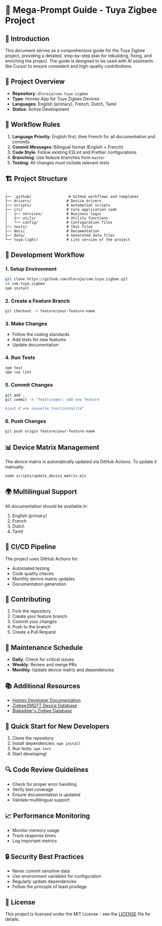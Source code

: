 # 🧠 Mega-Prompt Guide - Tuya Zigbee Project

## 📝 Introduction

This document serves as a comprehensive guide for the Tuya Zigbee project, providing a detailed, step-by-step plan for rebuilding, fixing, and enriching the project. The guide is designed to be used with AI assistants like Cursor to ensure consistent and high-quality contributions.

## 🎯 Project Overview

- **Repository**: `dlnraja/com.tuya.zigbee`
- **Type**: Homey App for Tuya Zigbee Devices
- **Languages**: English (primary), French, Dutch, Tamil
- **Status**: Active Development

## 🔄 Workflow Rules

1. **Language Priority**: English first, then French for all documentation and commits
2. **Commit Messages**: Bilingual format (English + French)
3. **Code Style**: Follow existing ESLint and Prettier configurations
4. **Branching**: Use feature branches from `master`
5. **Testing**: All changes must include relevant tests

## 🏗️ Project Structure

```
.
├── .github/                 # GitHub workflows and templates
├── drivers/                # Device drivers
├── scripts/                # Automation scripts
├── src/                    # Core application code
│   ├── services/           # Business logic
│   ├── utils/              # Utility functions
│   └── config/             # Configuration files
├── tests/                  # Test files
├── docs/                   # Documentation
├── data/                   # Generated data files
└── tuya-light/             # Lite version of the project
```

## 🔄 Development Workflow

### 1. Setup Environment
```bash
git clone https://github.com/dlnraja/com.tuya.zigbee.git
cd com.tuya.zigbee
npm install
```

### 2. Create a Feature Branch
```bash
git checkout -b feature/your-feature-name
```

### 3. Make Changes
- Follow the coding standards
- Add tests for new features
- Update documentation

### 4. Run Tests
```bash
npm test
npm run lint
```

### 5. Commit Changes
```bash
git add .
git commit -m "feat(scope): add new feature

Ajout d'une nouvelle fonctionnalité"
```

### 6. Push Changes
```bash
git push origin feature/your-feature-name
```

## 📊 Device Matrix Management

The device matrix is automatically updated via GitHub Actions. To update it manually:

```bash
node scripts/update_device_matrix.mjs
```

## 🌍 Multilingual Support

All documentation should be available in:
1. English (primary)
2. French
3. Dutch
4. Tamil

## 🔄 CI/CD Pipeline

The project uses GitHub Actions for:
- Automated testing
- Code quality checks
- Monthly device matrix updates
- Documentation generation

## 🤝 Contributing

1. Fork the repository
2. Create your feature branch
3. Commit your changes
4. Push to the branch
5. Create a Pull Request

## 📅 Maintenance Schedule

- **Daily**: Check for critical issues
- **Weekly**: Review and merge PRs
- **Monthly**: Update device matrix and dependencies

## 📚 Additional Resources

- [Homey Developer Documentation](https://developers.athom.com/)
- [Zigbee2MQTT Device Database](https://www.zigbee2mqtt.io/)
- [Blakadder's Zigbee Database](https://github.com/blakadder/zigbee)

## 🚀 Quick Start for New Developers

1. Clone the repository
2. Install dependencies: `npm install`
3. Run tests: `npm test`
4. Start developing!

## 🔍 Code Review Guidelines

- Check for proper error handling
- Verify test coverage
- Ensure documentation is updated
- Validate multilingual support

## 📈 Performance Monitoring

- Monitor memory usage
- Track response times
- Log important metrics

## 🔒 Security Best Practices

- Never commit sensitive data
- Use environment variables for configuration
- Regularly update dependencies
- Follow the principle of least privilege

## 📝 License

This project is licensed under the MIT License - see the [LICENSE](LICENSE) file for details.
